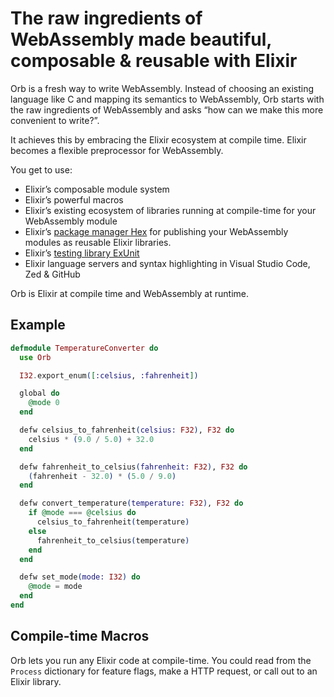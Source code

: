 # The raw ingredients of WebAssembly made beautiful, composable & reusable with Elixir

Orb is a fresh way to write WebAssembly. Instead of choosing an existing language like C and mapping its semantics to WebAssembly, Orb starts with the raw ingredients of WebAssembly and asks “how can we make this more convenient to write?”.

It achieves this by embracing the Elixir ecosystem at compile time. Elixir becomes a flexible preprocessor for WebAssembly.

You get to use:

- Elixir’s composable module system
- Elixir’s powerful macros
- Elixir’s existing ecosystem of libraries running at compile-time for your WebAssembly module
- Elixir’s [package manager Hex](https://hex.pm) for publishing your WebAssembly modules as reusable Elixir libraries.
- Elixir’s [testing library ExUnit](https://hexdocs.pm/ex_unit/ExUnit.html)
- Elixir language servers and syntax highlighting in Visual Studio Code, Zed & GitHub

Orb is Elixir at compile time and WebAssembly at runtime.

## Example

```elixir
defmodule TemperatureConverter do
  use Orb

  I32.export_enum([:celsius, :fahrenheit])

  global do
    @mode 0
  end

  defw celsius_to_fahrenheit(celsius: F32), F32 do
    celsius * (9.0 / 5.0) + 32.0
  end

  defw fahrenheit_to_celsius(fahrenheit: F32), F32 do
    (fahrenheit - 32.0) * (5.0 / 9.0)
  end

  defw convert_temperature(temperature: F32), F32 do
    if @mode === @celsius do
      celsius_to_fahrenheit(temperature)
    else
      fahrenheit_to_celsius(temperature)
    end
  end

  defw set_mode(mode: I32) do
    @mode = mode
  end
end
```

## Compile-time Macros

Orb lets you run any Elixir code at compile-time. You could read from the `Process` dictionary for feature flags, make a HTTP request, or call out to an Elixir library.
